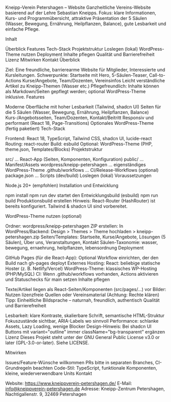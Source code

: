 Kneipp-Verein Petershagen – Website
Ganzheitliche Vereins-Website basierend auf der Lehre Sebastian Kneipps. Fokus: klare Informationen, Kurs- und Programmübersicht, attraktive Präsentation der 5 Säulen (Wasser, Bewegung, Ernährung, Heilpflanzen, Balance), gute Lesbarkeit und einfache Pflege.



Inhalt

Überblick
Features
Tech-Stack
Projektstruktur
Loslegen (lokal)
WordPress-Theme nutzen
Deployment
Inhalte pflegen
Qualität und Barrierefreiheit
Lizenz
Mitwirken
Kontakt
Überblick

Ziel: Eine freundliche, barrierearme Website für Mitglieder, Interessierte und Kursleitungen.
Schwerpunkte:
Startseite mit Hero, 5-Säulen-Teaser, Call-to-Actions
Kurse/Angebote, Team/Dozenten, Vereinsinfos
Leicht verständliche Artikel zu Kneipp-Themen (Wasser etc.)
Pflegefreundlich: Inhalte können als Markdown/Seiten gepflegt werden; optional WordPress-Theme inklusive.
Features

Moderne Oberfläche mit hoher Lesbarkeit (Tailwind, shadcn UI)
Seiten für die 5 Säulen (Wasser, Bewegung, Ernährung, Heilpflanzen, Balance)
Kurs-/Angebotsseiten, Team/Dozenten, Kontakt/Beitritt
Responsiv und performant (React 18, Page-Transitions)
Optionales WordPress-Theme (fertig paketiert)
Tech-Stack

Frontend: React 18, TypeScript, Tailwind CSS, shadcn UI, lucide-react
Routing: react-router
Build: esbuild
Optional: WordPress-Theme (PHP, theme.json, Templates/Blocks)
Projektstruktur

src/ … React-App (Seiten, Komponenten, Konfiguration)
public/ … Manifest/Assets
wordpress/kneipp-petershagen … eigenständiges WordPress-Theme
.github/workflows … CI/Release-Workflows (optional)
package.json … Scripts (dev/build)
Loslegen (lokal) Voraussetzungen

Node.js 20+ (empfohlen)
Installation und Entwicklung

npm install
npm run dev
startet den Entwicklungsbuild (esbuild)
npm run build
Produktionsbuild erstellen
Hinweis: React-Router (HashRouter) ist bereits konfiguriert. Tailwind & shadcn UI sind vorbereitet.

WordPress-Theme nutzen (optional)

Ordner: wordpress/kneipp-petershagen
ZIP erstellen:
In WordPress/Backend: Design > Themes > Theme hochladen > kneipp-petershagen.zip
Seiten/Templates:
Startseite, Kurse/Angebote, Lösungen (5 Säulen), Über uns, Veranstaltungen, Kontakt
Säulen-Taxonomie: wasser, bewegung, ernaehrung, heilpflanzen, lebensordnung
Deployment

GitHub Pages (für die React-App):
Optional Workflow einrichten, der den Build nach gh-pages deployt
Externes Hosting:
React: beliebige statische Hoster (z. B. Netlify/Vercel)
WordPress-Theme: klassisches WP-Hosting (PHP/MySQL)
CI:
Wenn .github/workflows vorhanden, Actions aktivieren und Statuschecks für main setzen
Inhalte pflegen

Texte/Artikel liegen als React-Seiten/Komponenten (src/pages/…) vor
Bilder: Nutzen lizenzfreie Quellen oder Vereinsmaterial (Achtung: Rechte klären)
Tipp: Einheitliche Bildsprache – naturnah, freundlich, authentisch
Qualität und Barrierefreiheit

Lesbarkeit: klare Kontraste, skalierbare Schrift, semantische HTML-Struktur
Fokuszustände sichtbar, ARIA-Labels wo sinnvoll
Performance: schlanke Assets, Lazy Loading, wenige Blocker
Design-Hinweis: Bei shadcn UI Buttons mit variant="outline" immer className="bg-transparent" ergänzen
Lizenz Dieses Projekt steht unter der GNU General Public License v3.0 or later (GPL-3.0-or-later). Siehe LICENSE.

Mitwirken

Issues/Feature-Wünsche willkommen
PRs bitte in separaten Branches, CI-Grundregeln beachten
Code-Stil: TypeScript, funktionale Komponenten, kleine, wiederverwendbare Units
Kontakt

Website: https://www.kneippverein-petershagen.de/
E-Mail: info@kneippverein-petershagen.de
Adresse: Kneipp-Zentrum Petershagen, Nachtigallenstr. 9, 32469 Petershagen
